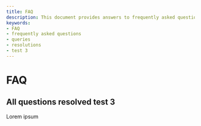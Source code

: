 ```yaml
---
title: FAQ
description: This document provides answers to frequently asked questions, specifically focusing on the resolution of queries in the "All questions resolved test 3" section.
keywords:
- FAQ
- frequently asked questions
- queries
- resolutions
- test 3
---
```


# FAQ

## All questions resolved test 3

Lorem ipsum
